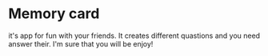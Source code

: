 # Memory card

it's app for fun with your friends. It creates different quastions and you need answer their. I'm sure that you will be enjoy!
